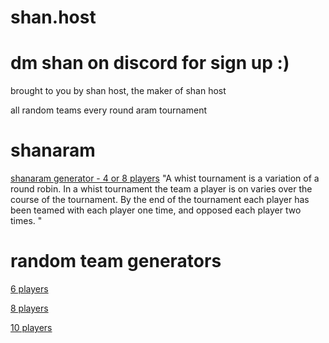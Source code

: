 # shan.host
# dm shan on discord for sign up :)

brought to you by shan host, the maker of shan host

all random teams every round aram tournament

# shanaram
[shanaram generator - 4 or 8 players](shanaram.html)
"A whist tournament is a variation of a round robin. In a whist tournament the team a player is on varies over the course of the tournament. By the end of the tournament each player has been teamed with each player one time, and opposed each player two times. "

# random team generators

[6 players](6players3v3.html)

[8 players](8players4v4.html)

[10 players](10players5v5.html)
